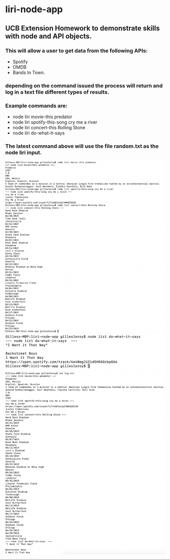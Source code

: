 # liri-node-app
## UCB Extension Homework to demonstrate skills with node and API objects.
### This will allow a user to get data from the following APIs:
* Spotify
* OMDB
* Bands In Town.
### depending on the command issued the process will return and log in a text file different types of results.
### Example commands are:
* node liri movie-this predator
* node liri spotify-this-song cry me a river
* node liri concert-this Rolling Stone
* node liri do-what-it-says
### The latest command above will use the file random.txt as the node liri input.
![GitHub Logo](./ScreenShot_1.png)
![GitHub Logo](./ScreenShot_2.png)
![GitHub Logo](./ScreenShot_3.png)


